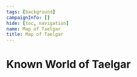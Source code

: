 ```yaml
---
tags: [background]
campaignInfo: []
hide: [toc, navigation]
name: Map of Taelgar
title: Map of Taelgar
---
```

# Known World of Taelgar

<script src="https://unpkg.com/leaflet@1.9.4/dist/leaflet.js"
integrity="sha256-20nQCchB9co0qIjJZRGuk2/Z9VM+kNiyxNV1lvTlZBo=" crossorigin="" ></script>


<div id="world-of-taelgar" class="ext-map-container"></div>

<script type="text/javascript">
    document.addEventListener("DOMContentLoaded", function () {

            var map = L.map('world-of-taelgar', {
                crs: L.CRS.Simple,
                minZoom: -2,
                maxZoom: 2
            });

            
            // this bounds must be in the form [y,x], [y,x]
            // it will typically be, in the yaml, 
            // bounds:
            //  - [0,0]
            //  - [100,100]

            var bounds = [[[0, 0], [5156.7, 6636.233]]];

            // this has to be the path, i.e. what was working for me was /assets/world-map-01-02.png
            var image = L.imageOverlay('/taelgarverse1720/assets/map-2024-01-02.png', bounds).addTo(map);
            map.setView( [3333, 2000], -1);
        })
</script>


